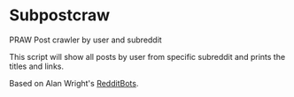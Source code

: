 # Subpostcraw
PRAW Post crawler by user and subreddit

This script will show all posts by user from specific subreddit and prints the titles and links.

Based on Alan Wright's [RedditBots](https://github.com/alanwright/RedditBots).
